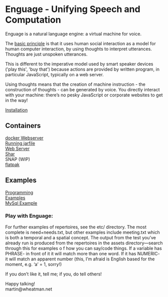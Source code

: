 # Enguage - Unifying Speech and Computation
<p>Enguage is a natural language engine: a virtual machine for voice.

The [basic principle](doc/principle.md) is that it uses human social 
interaction as a model for human computer interaction, by using thoughts 
to interpret utterances. Thoughts are just unspoken utterances.

This is different to the imperative model used by smart speaker devices 
('play this', 'buy that') because actions are provided by written program,
in particular JavaScript, typically on a web server.

Using thoughts means that the creation of machine instruction - the construction of 
thoughts - can be generated by voice.
You directly interact with your machine:
there’s no pesky JavaScript or corporate websites to get in the way!

[Installation](doc/install.md)

## Containers

[docker Webserver](doc/container.md)<br/>
[Running jarfile](doc/jarfile.md)<br/>
[Web Server](doc/httpd.md)<br/>
[Shar](doc/shar.md)<br/>
SNAP (WIP)<br/>
[flatpak](doc/flatpak.md)

## Examples

[Programming](doc/programming.md)<br/>
[Examples](doc/examples.md)<br/>
[MySql Example](doc/mySql.md)

<h3>Play with Enguage:</h3>
<P>For further examples of repertoires, see the etc/ directory.
The most complete is need+needs.txt, but other examples include
meeting.txt which is both a temporal and a spatial concept.
The output from the test you’ve already run is produced from the
repertoires in the assets directory—search through this for examples o
f how you can say/code things. If a variable has PHRASE- in front of it
it will match more than one word. If it has NUMERIC- it will match an
apparent number (this, I’m afraid is English based for the moment,
e.g. ‘a’ = 1, sorry!)
<p>If you don’t like it, tell me; if you, do tell others!
<p>Happy talking!<br/>
martin@wheatman.net
